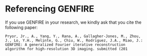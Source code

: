 # Referencing GENFIRE

If you use GENFIRE in your research, we kindly ask that you cite the following paper:

	Pryor, Jr., A., Yang, Y., Rana, A., Gallagher-Jones, M., Zhou,
	J., Lo, Y.H., Melinte, G., Chiu, W., Rodriguez, J.A., Miao, J.:
	GENFIRE: A generalized Fourier iterative reconstruction
	algorithm for high-resolution 3D imaging. submitted (201